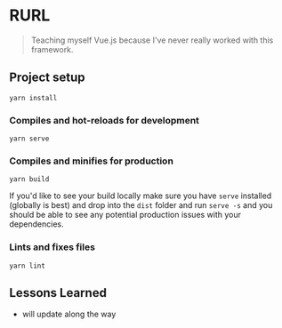 # RURL

> Teaching myself Vue.js because I've never really worked with this framework.

## Project setup
```
yarn install
```

### Compiles and hot-reloads for development
```
yarn serve
```

### Compiles and minifies for production
```
yarn build
```
If you'd like to see your build locally make sure you have `serve` installed (globally is best) and drop into the `dist` folder and run `serve -s` and you should be able to see any potential production issues with your dependencies.

### Lints and fixes files
```
yarn lint
```

## Lessons Learned
- will update along the way
